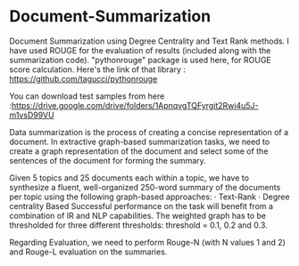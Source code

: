# Document-Summarization

Document Summarization using Degree Centrality and Text Rank methods. I have used ROUGE for the evaluation of results (included along with the summarization code). 
"pythonrouge" package is used here, for ROUGE score calculation. 
Here's the link of that library : https://github.com/tagucci/pythonrouge

You can download test samples from here :https://drive.google.com/drive/folders/1ApnqvgTQFyrgit2Rwi4u5J-m1vsD99VU


Data summarization is the process of creating a concise representation of a document. In
extractive graph-based summarization tasks, we need to create a graph representation of the
document and select some of the sentences of the document for forming the summary.

Given 5 topics and 25 documents each within a topic, we have to synthesize a fluent,
well-organized 250-word summary of the documents per topic using the following graph-based
approaches:
· Text-Rank
· Degree centrality Based
Successful performance on the task will benefit from a combination of IR and NLP capabilities.
The weighted graph has to be thresholded for three different thresholds: threshold = 0.1, 0.2
and 0.3.

Regarding Evaluation, we need to perform Rouge-N (with N values 1 and 2) and Rouge-L evaluation on the
summaries.






